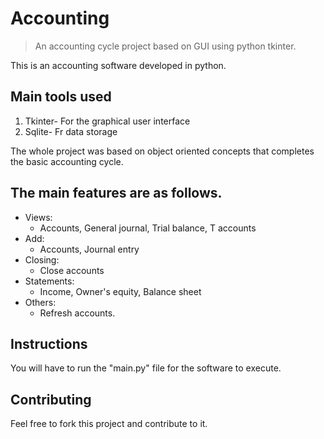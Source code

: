 # Accounting
> An accounting cycle project based on GUI using python tkinter.

This is an accounting software developed in python.

## Main tools used
1) Tkinter- For the graphical user interface
2) Sqlite-  Fr data storage

The whole project was based on object oriented concepts that completes the basic accounting cycle.

## The main features are as follows.
* Views:
  * Accounts, General journal, Trial balance, T accounts
* Add:
  * Accounts, Journal entry
* Closing:
  * Close accounts
* Statements:
  * Income, Owner's equity, Balance sheet
* Others:
  * Refresh accounts.
  
## Instructions
You will have to run the "main.py" file for the software to execute.


## Contributing
Feel free to fork this project and contribute to it.
